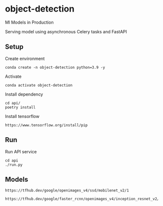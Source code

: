 # object-detection

Ml Models in Production

Serving model using asynchronous Celery tasks and FastAPI

## Setup

Create environment

    conda create -n object-detection python=3.9 -y

Activate

    conda activate object-detection

Install dependency

    cd api/
    poetry install

Install tensorflow

    https://www.tensorflow.org/install/pip
    
## Run

Run API service

    cd api
    ./run.py

## Models

    https://tfhub.dev/google/openimages_v4/ssd/mobilenet_v2/1

    https://tfhub.dev/google/faster_rcnn/openimages_v4/inception_resnet_v2/1